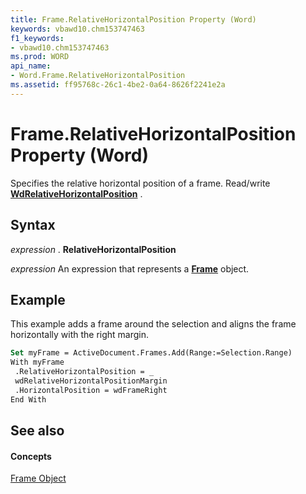 ```yaml
---
title: Frame.RelativeHorizontalPosition Property (Word)
keywords: vbawd10.chm153747463
f1_keywords:
- vbawd10.chm153747463
ms.prod: WORD
api_name:
- Word.Frame.RelativeHorizontalPosition
ms.assetid: ff95768c-26c1-4be2-0a64-8626f2241e2a
---
```



# Frame.RelativeHorizontalPosition Property (Word)

Specifies the relative horizontal position of a frame. Read/write  **[WdRelativeHorizontalPosition](wdrelativehorizontalposition-enumeration-word.md)** .


## Syntax

 _expression_ . **RelativeHorizontalPosition**

 _expression_ An expression that represents a **[Frame](frame-object-word.md)** object.


## Example

This example adds a frame around the selection and aligns the frame horizontally with the right margin.


```vb
Set myFrame = ActiveDocument.Frames.Add(Range:=Selection.Range) 
With myFrame 
 .RelativeHorizontalPosition = _ 
 wdRelativeHorizontalPositionMargin 
 .HorizontalPosition = wdFrameRight 
End With
```




## See also


#### Concepts


[Frame Object](frame-object-word.md)

